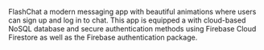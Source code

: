 FlashChat a modern messaging app with beautiful animations where users can sign up and log in to chat. 
This app is equipped a with cloud-based NoSQL database and secure authentication methods using Firebase Cloud Firestore as well as the Firebase authentication package.
